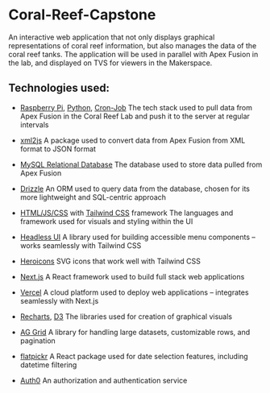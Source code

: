 # Coral-Reef-Capstone

An interactive web application that not only displays graphical representations of coral reef information, but also manages the data of the coral reef tanks. The application will be used in parallel with Apex Fusion in the lab, and displayed on TVS for viewers in the Makerspace. 

## Technologies used:

- [Raspberry Pi](https://www.raspberrypi.org/), [Python](https://www.python.org/), [Cron-Job](https://cron-job.org/)
    The tech stack used to pull data from Apex Fusion in the Coral Reef Lab and push it to the server at regular intervals

- [xml2js](https://www.npmjs.com/package/xml2js)
    A package used to convert data from Apex Fusion from XML format to JSON format

- [MySQL Relational Database](https://www.mysql.com/)
    The database used to store data pulled from Apex Fusion 

- [Drizzle](https://orm.drizzle.team/)
    An ORM used to query data from the database, chosen for its more lightweight and SQL-centric approach

- [HTML/JS/CSS](https://developer.mozilla.org/en-US/docs/Web/HTML) with [Tailwind CSS](https://tailwindcss.com/) framework
    The languages and framework used for visuals and styling within the UI

- [Headless UI](https://headlessui.dev/)
    A library used for building accessible menu components – works seamlessly with Tailwind CSS

- [Heroicons](https://heroicons.com/)
    SVG icons that work well with Tailwind CSS

- [Next.js](https://nextjs.org/)
    A React framework used to build full stack web applications

- [Vercel](https://vercel.com/)
    A cloud platform used to deploy web applications – integrates seamlessly with Next.js
    
- [Recharts](https://recharts.org/), [D3](https://d3js.org/)
    The libraries used for creation of graphical visuals

- [AG Grid](https://www.ag-grid.com/)
    A library for handling large datasets, customizable rows, and pagination

- [flatpickr](https://reactdatepicker.com/)
    A React package used for date selection features, including datetime filtering
    
- [Auth0](https://auth0.com/)
    An authorization and authentication service